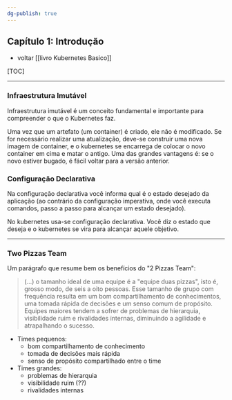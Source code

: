 ```yaml
---
dg-publish: true
---
```

## Capítulo 1: Introdução

- voltar [[livro Kubernetes Basico]]

[TOC]

---

### Infraestrutura Imutável

Infraestrutura imutável é um conceito fundamental e importante para compreender o que o Kubernetes faz.

Uma vez que um artefato (um container) é criado, ele não é modificado. Se for necessário realizar uma atualização, deve-se construir uma nova imagem de container, e o kubernetes se encarrega de colocar o novo container em cima e matar o antigo. Uma das grandes vantagens é: se o novo estiver bugado, é fácil voltar para a versão anterior.


### Configuração Declarativa

Na configuração declarativa você informa qual é o estado desejado da aplicação (ao contrário da configuração imperativa, onde você executa comandos, passo a passo para alcançar um estado desejado).

No kubernetes usa-se configuração declarativa. Você diz o estado que deseja e o kubernetes se vira para alcançar aquele objetivo.

---

### Two Pizzas Team

Um parágrafo que resume bem os benefícios do "2 Pizzas Team":

> (...) o tamanho ideal de uma equipe é a "equipe duas pizzas", isto é, grosso modo, de seis a oito pessoas. Esse tamanho de grupo com frequência resulta em um bom compartilhamento de conhecimentos, uma tomada rápida de decisões e um senso comum de propósito. Equipes maiores tendem a sofrer de problemas de hierarquia, visibilidade ruim e rivalidades internas, diminuindo a agilidade e atrapalhando o sucesso.

- Times pequenos:
    - bom compartilhamento de conhecimento
    - tomada de decisões mais rápida
    - senso de propósito compartilhado entre o time
- Times grandes:
    - problemas de hierarquia
    - visibilidade ruim (??)
    - rivalidades internas